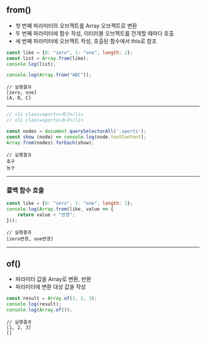 
## from()
- 첫 번째 파라미터의 오브젝트를 Array 오브젝트로 변환
- 두 번째 파라미터에 함수 작성, 이터러블 오브젝트를 전개할 때마다 호출
- 세 번째 파라미터에 오브젝트 작성, 호출된 함수에서 this로 참조

```javascript
const like = {0: "zero", 1: "one", length: 2};
const list = Array.from(like);
console.log(list);

console.log(Array.from("ABC"));
```

```
// 실행결과
[zero, one]
[A, B, C]
```

---

```javascript
// <li class=sports>축구</li>
// <li class=sports>농구</li>

const nodes = document.querySelectorAll('.sports');
const show (node) => console.log(node.textContent);
Array.from(nodes).forEach(show);
```
```
// 실행결과
축구
농구
```

---

### 콜백 함수 호출

```javascript
const like = {0: "zero", 1: "one", length: 2};
console.log(Array.from(like, value => {
    return value + "변경";
}));
```
```
// 실행결과
[zero변경, one변경]
```

---

## of()
- 파라미터 값을 Array로 변환, 반환
- 파라미터에 변환 대상 값을 작성

```javascript
const result = Array.of(1, 2, 3);
console.log(result);
console.log(Array.of());
```
```
// 실행결과
[1, 2, 3]
[]
```